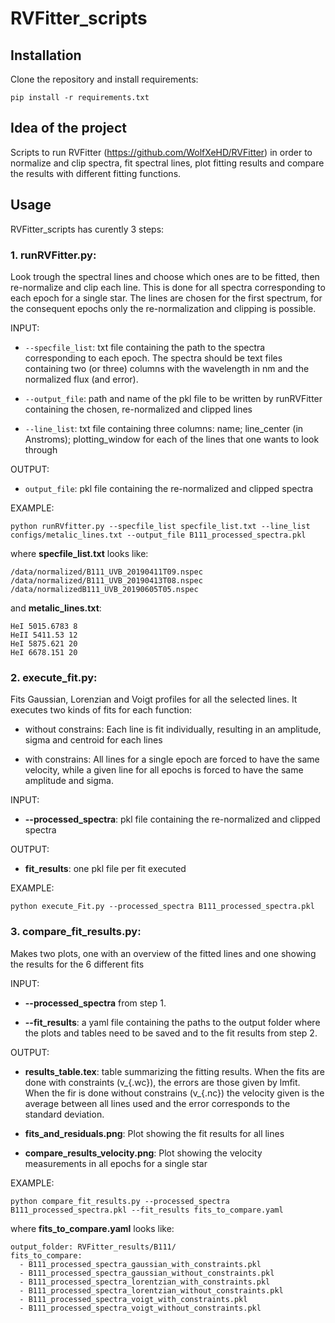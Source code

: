 # RVFitter_scripts

## Installation

Clone the repository and install requirements:

```
pip install -r requirements.txt
```

## Idea of the project
Scripts to run RVFitter (https://github.com/WolfXeHD/RVFitter) in order to normalize and clip spectra, fit spectral lines, plot fitting results and compare the results with different fitting functions.

## Usage

RVFitter_scripts has curently 3 steps:

### 1. runRVFitter.py:
 Look trough the spectral lines and choose which ones are to be fitted, then re-normalize and clip each line. This is done for all spectra corresponding to each epoch for a single star. The lines are chosen for the first spectrum, for the consequent epochs only the re-normalization and clipping is possible.

INPUT:

  * `--specfile_list`: txt file containing the path to the spectra corresponding to each epoch. The spectra should be text files containing two (or three) columns with the wavelength in nm and the normalized flux (and error).

  * `--output_file`: path and name of the pkl file to be written by runRVFitter containing the chosen, re-normalized and clipped lines

  * `--line_list`: txt file containing three columns: name; line_center (in Anstroms); plotting_window for each of the lines that one wants to look through

OUTPUT:

* `output_file`: pkl file containing the re-normalized and clipped spectra

EXAMPLE:

```python runRVfitter.py --specfile_list specfile_list.txt --line_list configs/metalic_lines.txt --output_file B111_processed_spectra.pkl```

where **specfile_list.txt** looks like:
```
/data/normalized/B111_UVB_20190411T09.nspec
/data/normalized/B111_UVB_20190413T08.nspec
/data/normalizedB111_UVB_20190605T05.nspec
```

and **metalic_lines.txt**:

```NII 3995 8
HeI 5015.6783 8
HeII 5411.53 12
HeI 5875.621 20
HeI 6678.151 20
```

### 2. execute_fit.py:

Fits Gaussian, Lorenzian and Voigt profiles for all the selected lines. It executes two kinds of fits for each function:

- without constrains: Each line is fit individually, resulting in an amplitude, sigma and centroid for each lines

- with constrains: All lines for a single epoch are forced to have the same velocity, while a given line for all epochs is forced to have the same amplitude and sigma.

INPUT:

- **--processed_spectra**: pkl file containing the re-normalized and clipped spectra

OUTPUT:

- **fit_results**: one pkl file per fit executed

EXAMPLE:

```
python execute_Fit.py --processed_spectra B111_processed_spectra.pkl
```

### 3. compare_fit_results.py:

Makes two plots, one with an overview of the fitted lines and one showing the results for the 6 different fits

INPUT:

- **--processed_spectra** from step 1.

- **--fit_results**: a yaml file containing the paths to the output folder where the plots and tables need to be saved and to the fit results from step 2.

OUTPUT:

- **results_table.tex**: table summarizing the fitting results. When the fits are done with constraints (v_{.wc}), the errors are those given by lmfit. When the fir is done without constrains (v_{.nc}) the velocity given is the average between all lines used and the error corresponds to the standard deviation.

- **fits_and_residuals.png**: Plot showing the fit results for all lines

- **compare_results_velocity.png**: Plot showing the velocity measurements in all epochs for a single star

EXAMPLE:

```
python compare_fit_results.py --processed_spectra B111_processed_spectra.pkl --fit_results fits_to_compare.yaml
```

where **fits_to_compare.yaml** looks like:

```
output_folder: RVFitter_results/B111/
fits_to_compare:
  - B111_processed_spectra_gaussian_with_constraints.pkl
  - B111_processed_spectra_gaussian_without_constraints.pkl
  - B111_processed_spectra_lorentzian_with_constraints.pkl
  - B111_processed_spectra_lorentzian_without_constraints.pkl
  - B111_processed_spectra_voigt_with_constraints.pkl
  - B111_processed_spectra_voigt_without_constraints.pkl
```
